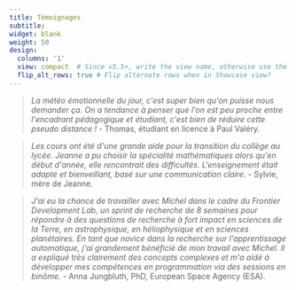 ```yaml
---
title: Témoignages
subtitle:
widget: blank
weight: 50
design:
  columns: '1'
  view: compact  # Since v5.5+, write the view name, otherwise use the view ID above
  flip_alt_rows: true # Flip alternate rows when in Showcase view?
---
```


> _La météo émotionnelle du jour, c'est super bien qu'on puisse nous demander ça. On a tendance à penser que l'on est peu proche entre l'encadrant pédagogique et étudiant, c'est bien de réduire cette pseudo distance !_ - Thomas, étudiant en licence à Paul Valéry.

> _Les cours ont été d'une grande aide pour la transition du collège au lycée. Jeanne a pu choisir la spécialité mathématiques alors qu'en début d'année, elle rencontrait des difficultés. L'enseignement était adapté et bienveillant, basé sur une communication claire._ - Sylvie, mère de Jeanne.

> _J'ai eu la chance de travailler avec Michel dans le cadre du Frontier Development Lab, un sprint de recherche de 8 semaines pour répondre à des questions de recherche à fort impact en sciences de la Terre, en astrophysique, en héliophysique et en sciences planétaires. En tant que novice dans la recherche sur l'apprentissage automatique, j'ai grandement bénéficié de mon travail avec Michel. Il a expliqué très clairement des concepts complexes et m'a aidé à développer mes compétences en programmation via des sessions en binôme._ - Anna Jungbluth, PhD, European Space Agency (ESA).

